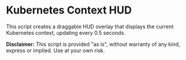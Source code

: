 # Kubernetes Context HUD

This script creates a draggable HUD overlay that displays the current Kubernetes context, updating every 0.5 seconds.

**Disclaimer:** This script is provided "as is", without warranty of any kind, express or implied. Use at your own risk.